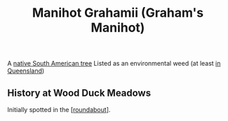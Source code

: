 ﻿---
backlinks:
- title: Plants
  url: /sense/landscape-garden/plants/plants.html
tags:
- wood-duck-meadows
- plant
- introduced
- tree
- weed
title: Manihot Grahamii (Graham's Manihot)
type: plant
---
A [native South American tree](https://en.wikipedia.org/wiki/Manihot_grahamii)
Listed as an environmental weed (at least [in Queensland](https://apps.des.qld.gov.au/species-search/details/?id=6732))

## History at Wood Duck Meadows

Initially spotted in the [[roundabout]]. 

[//begin]: # "Autogenerated link references for markdown compatibility"
[roundabout]: ../roundabout "Roundabout"
[//end]: # "Autogenerated link references"